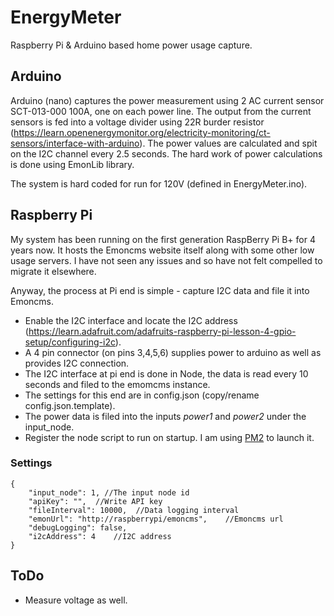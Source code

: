 # EnergyMeter
Raspberry Pi &amp; Arduino based home power usage capture.

## Arduino
Arduino (nano) captures the power measurement using 2 AC current sensor SCT-013-000 100A, one on each power line. The output from the current sensors is fed into a voltage divider using 22R burder resistor (https://learn.openenergymonitor.org/electricity-monitoring/ct-sensors/interface-with-arduino). The power values are calculated and spit on the I2C channel every 2.5 seconds. The hard work of power calculations is done using EmonLib library.

The system is hard coded for run for 120V (defined in EnergyMeter.ino).

## Raspberry Pi
My system has been running on the first generation RaspBerry Pi B+ for 4 years now. It hosts the Emoncms website itself along with some other low usage servers. I have not seen any issues and so have not felt compelled to migrate it elsewhere.

Anyway, the process at Pi end is simple - capture I2C data and file it into Emoncms.

* Enable the I2C interface and locate the I2C address (https://learn.adafruit.com/adafruits-raspberry-pi-lesson-4-gpio-setup/configuring-i2c).
* A 4 pin connector (on pins 3,4,5,6) supplies power to arduino as well as provides I2C connection.
* The I2C interface at pi end is done in Node, the data is read every 10 seconds and filed to the emomcms instance.
* The settings for this end are in config.json (copy/rename  config.json.template).
* The power data is filed into the inputs *power1* and *power2* under the input_node.
* Register the node script to run on startup. I am using [PM2](http://pm2.keymetrics.io/) to launch it.
   
   
### Settings

```
{
    "input_node": 1, //The input node id
    "apiKey": "",  //Write API key
    "fileInterval": 10000,  //Data logging interval
    "emonUrl": "http://raspberrypi/emoncms",    //Emoncms url
    "debugLogging": false,
    "i2cAddress": 4    //I2C address    
}
```

## ToDo
* Measure voltage as well.
